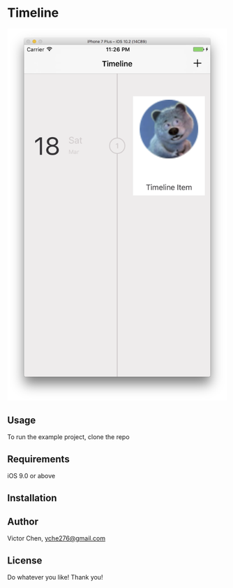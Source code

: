 # Timeline

![alt tag](https://github.com/yche276/Timeline/blob/master/Doc/ScreenShot1.png)

## Usage

To run the example project, clone the repo

## Requirements
iOS 9.0 or above

## Installation


## Author

Victor Chen, yche276@gmail.com

## License

Do whatever you like! Thank you!